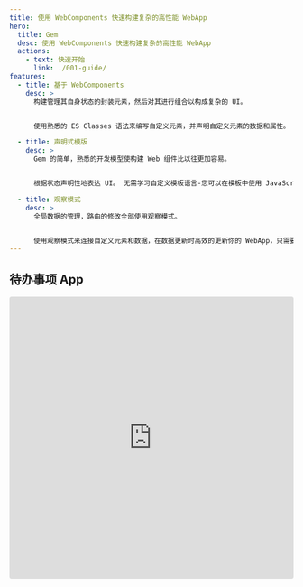 ```yaml
---
title: 使用 WebComponents 快速构建复杂的高性能 WebApp
hero:
  title: Gem
  desc: 使用 WebComponents 快速构建复杂的高性能 WebApp
  actions:
    - text: 快速开始
      link: ./001-guide/
features:
  - title: 基于 WebComponents
    desc: >
      构建管理其自身状态的封装元素，然后对其进行组合以构成复杂的 UI。


      使用熟悉的 ES Classes 语法来编写自定义元素，并声明自定义元素的数据和属性。

  - title: 声明式模版
    desc: >
      Gem 的简单，熟悉的开发模型使构建 Web 组件比以往更加容易。


      根据状态声明性地表达 UI。 无需学习自定义模板语言-您可以在模板中使用 JavaScript 的全部功能。 元素的属性更改时会自动更新。

  - title: 观察模式
    desc: >
      全局数据的管理，路由的修改全部使用观察模式。


      使用观察模式来连接自定义元素和数据，在数据更新时高效的更新你的 WebApp，只需要将注意力集中在业务逻辑上。
---
```


## 待办事项 App

<iframe src="https://codesandbox.io/embed/todoapp-cxsdv?autoresize=1&fontsize=14&hidenavigation=1&theme=dark&view=editor"
     style="width:100%; height:500px; border:0; border-radius: 4px; overflow:hidden;"
     title="TodoApp"
     allow="accelerometer; ambient-light-sensor; camera; encrypted-media; geolocation; gyroscope; hid; microphone; midi; payment; usb; vr; xr-spatial-tracking"
     sandbox="allow-forms allow-modals allow-popups allow-presentation allow-same-origin allow-scripts"
   ></iframe>
